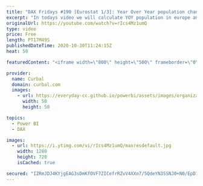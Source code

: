 ```yaml
---
title: "DAX Fridays #190 [Eurostat 1/3]: Year Over Year population change in Europe with Eurostat API"
excerpt: "In todays video we will calculate YOY population in europe and finalize the report we started on this series.   Link to all videos: [1/1] How the Eurostat API works  https://www.youtube.com/watch?v=kRpaBKLPjDg  [1/2] Get Eurostat data in power bi https://www.youtube.com/watch?v=kRpaBKLPjDg  [1/3] Crude"
originalUrl: https://youtube.com/watch?v=rIcs4Mz1umQ
type: video
price: Free
length: PT17M49S
publishedDateTime: 2020-10-30T11:24:15Z
heat: 50

featuredContent: "<iframe width=\"800\" height=\"500\" frameborder=\"0\" src=\"https://www.youtube.com/embed/rIcs4Mz1umQ\" allow=\"accelerometer; autoplay; encrypted-media; gyroscope; picture-in-picture\" allowfullscreen></iframe>"

provider:
  name: Curbal
  domain: curbal.com
  images:
    - url: https://everyday-cc.github.io/powerbi/assets/images/organizations/curbal.com-50x50.jpg
      width: 50
      height: 50

topics:
  - Power BI
  - DAX

images:
  - url: https://i.ytimg.com/vi/rIcs4Mz1umQ/maxresdefault.jpg
    width: 1280
    height: 720
    isCached: true

secured: "IZRmJDJ4KYjgEAG3sDmKfOVF7ZICefrRZvV4XXn7/5QdeYN3SSNJ0+N0/EpD1c9MKr6wdFUHTkPWyp/jA7cPp0N++6fqgvaueEc+BA4yA/4Dycpa45HTZ8hAHDqFIn+F4HyWgYoltD2zHQPnrF4O2nFYeWz6/Nbd//lYXKHC6ZK8Chmp1B8oeEXNwUntl+DJy3Ls59KtpWu7TaA1bWfSU+CfXNxlzsb0frDij+rpqNjhEpQ2ZFnPCua1LO2avfXldDV5yJc/kVlOzbUdupigNl/Fe5xjZ+EtDsxYcyx7dqwoRKBinH64btYDR72RAIc4qlcvDq3RVm1JhTUjVltgy6dJKkUoENFTKwm/2d9ZV4KIGKz61nIZ4OgUIOZCJH/FFZZcLj2VA8VTs62kdbDZnvZv6Azbx3cuaLvlYTP8oEU=;BGfeN33V/9L+uewRdHlXmQ=="
---
```


